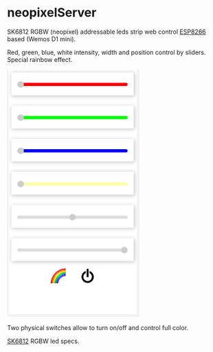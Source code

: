 # neopixelServer
SK6812 RGBW (neopixel) addressable leds strip web control [ESP8266](https://github.com/esp8266/Arduino) based (Wemos D1 mini).

Red, green, blue, white intensity, width and position control by sliders.
Special rainbow effect.

![web_interface](./img/web_interface.png)

Two physical switches allow to turn on/off and control full color.

[SK6812](https://cdn-shop.adafruit.com/product-files/2757/p2757_SK6812RGBW_REV01.pdf) RGBW led specs.
